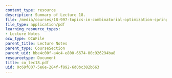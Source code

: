 ```yaml
---
content_type: resource
description: Summary of Lecture 18.
file: /media/courses/18-997-topics-in-combinatorial-optimization-spring-2004/0c69f0075e6e284ff8926d0bc382b663_co_lec18.pdf
file_type: application/pdf
learning_resource_types:
- Lecture Notes
ocw_type: OCWFile
parent_title: Lecture Notes
parent_type: CourseSection
parent_uid: bbe4c00f-a4c4-e800-6674-00c926294ba8
resourcetype: Document
title: co_lec18.pdf
uid: 0c69f007-5e6e-284f-f892-6d0bc382b663
---
```


